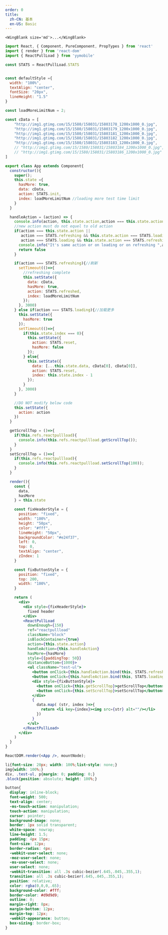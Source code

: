 ```yaml
---
order: 0
title:
  zh-CN: 基本
  en-US: Basic
---
```


```<WingBlank size='md'>...</WingBlank>```

````jsx
import React, { Component, PureComponent, PropTypes } from 'react'
import { render } from 'react-dom'
import { ReactPullLoad } from 'yymobile'

const STATS = ReactPullLoad.STATS


const defaultStyle ={
  width: "100%",
  textAlign: "center",
  fontSize: "20px",
  lineHeight: "1.5"
}

const loadMoreLimitNum = 2;

const cData = [
    "http://img1.gtimg.com/15/1580/158031/15803178_1200x1000_0.jpg",
    "http://img1.gtimg.com/15/1580/158031/15803179_1200x1000_0.jpg",
    "http://img1.gtimg.com/15/1580/158031/15803181_1200x1000_0.jpg",
    "http://img1.gtimg.com/15/1580/158031/15803182_1200x1000_0.jpg",
    "http://img1.gtimg.com/15/1580/158031/15803183_1200x1000_0.jpg",
    // "http://img1.gtimg.com/15/1580/158031/15803184_1200x1000_0.jpg",
    // "http://img1.gtimg.com/15/1580/158031/15803186_1200x1000_0.jpg"
]

export class App extends Component{
  constructor(){
    super();
    this.state ={
      hasMore: true,
      data: cData,
      action: STATS.init,
      index: loadMoreLimitNum //loading more test time limit
    }
  }

  handleAction = (action) => {
    console.info(action, this.state.action,action === this.state.action);
    //new action must do not equel to old action
    if(action === this.state.action ||
       action === STATS.refreshing && this.state.action === STATS.loading ||
       action === STATS.loading && this.state.action === STATS.refreshing){
      console.info("It's same action or on loading or on refreshing ",action, this.state.action,action === this.state.action);
      return false
    }

    if(action === STATS.refreshing){//刷新
      setTimeout(()=>{
        //refreshing complete
        this.setState({
          data: cData,
          hasMore: true,
          action: STATS.refreshed,
          index: loadMoreLimitNum
        });
      }, 3000)
    } else if(action === STATS.loading){//加载更多
      this.setState({
        hasMore: true
      });
      setTimeout(()=>{
        if(this.state.index === 0){
          this.setState({
            action: STATS.reset,
            hasMore: false
          });
        } else{
          this.setState({
            data: [...this.state.data, cData[0], cData[0]],
            action: STATS.reset,
            index: this.state.index - 1
          });
        }
      }, 3000)
    }

    //DO NOT modify below code
    this.setState({
      action: action
    })
  }

  getScrollTop = ()=>{
    if(this.refs.reactpullload){
      console.info(this.refs.reactpullload.getScrollTop());
    }
  }
  setScrollTop = ()=>{
    if(this.refs.reactpullload){
      console.info(this.refs.reactpullload.setScrollTop(100));
    }
  }

  render(){
    const {
      data,
      hasMore
    } = this.state

    const fixHeaderStyle = {
      position: "fixed",
      width: "100%",
      height: "50px",
      color: "#fff",
      lineHeight: "50px",
      backgroundColor: "#e24f37",
      left: 0,
      top: 0,
      textAlign: "center",
      zIndex: 1
    }

    const fixButtonStyle = {
      position: "fixed",
      top: 200,
      width: "100%",
    }

    return (
      <div>
        <div style={fixHeaderStyle}>
          fixed header
        </div>
        <ReactPullLoad
          downEnough={150}
          ref="reactpullload"
          className="block"
          isBlockContainer={true}
          action={this.state.action}
          handleAction={this.handleAction}
          hasMore={hasMore}
          style={{paddingTop: 50}}
          distanceBottom={1000}>
          <ul className="test-ul">
            <button onClick={this.handleAction.bind(this, STATS.refreshing)}>refreshing</button>
            <button onClick={this.handleAction.bind(this, STATS.loading)}>loading more</button>
            <div style={fixButtonStyle}>
              <button onClick={this.getScrollTop}>getScrollTop</button>
              <button onClick={this.setScrollTop}>setScrollTop</button>
            </div>
            {
              data.map( (str, index )=>{
                return <li key={index}><img src={str} alt=""/></li>
              })
            }
          </ul>
        </ReactPullLoad>
      </div>
    )
  }
}

ReactDOM.render(<App />, mountNode);
````

````css
li{font-size: 20px; width: 100%;list-style: none;}
img{width: 100%;}
div, .test-ul, p{margin: 0; padding: 0;}
.block{position: absolute; height: 100%;}

button{
  display: inline-block;
  font-weight: 500;
  text-align: center;
  -ms-touch-action: manipulation;
  touch-action: manipulation;
  cursor: pointer;
  background-image: none;
  border: 1px solid transparent;
  white-space: nowrap;
  line-height: 1.5;
  padding: 4px 15px;
  font-size: 12px;
  border-radius: 4px;
  -webkit-user-select: none;
  -moz-user-select: none;
  -ms-user-select: none;
  user-select: none;
  -webkit-transition: all .3s cubic-bezier(.645,.045,.355,1);
  transition: all .3s cubic-bezier(.645,.045,.355,1);
  position: relative;
  color: rgba(0,0,0,.65);
  background-color: #fff;
  border-color: #d9d9d9;
  outline: 0;
  margin-right: 8px;
  margin-bottom: 12px;
  margin-top: 12px;
  -webkit-appearance: button;
  box-sizing: border-box;
}
````
